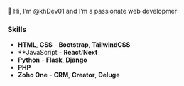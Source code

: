 👋 Hi, I’m @khDev01 and I’m a passionate web developmer

### Skills
* **HTML**, **CSS** - **Bootstrap**, **TailwindCSS**
* **JavaScript - **React**/**Next** 
* **Python** - **Flask**, **Django**
* **PHP**
* **Zoho One** - **CRM**, **Creator**, **Deluge**
